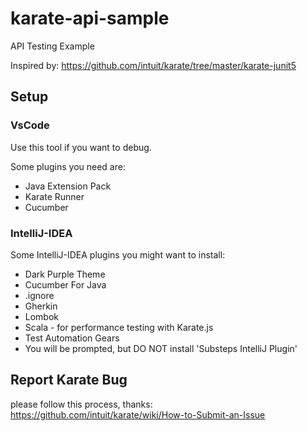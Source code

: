 # karate-api-sample

API Testing Example

Inspired by: https://github.com/intuit/karate/tree/master/karate-junit5

## Setup

### VsCode

Use this tool if you want to debug.

Some plugins you need are:

* Java Extension Pack
* Karate Runner
* Cucumber


### IntelliJ-IDEA
Some IntelliJ-IDEA plugins you might want to install:
* Dark Purple Theme
* Cucumber For Java
* .ignore
* Gherkin
* Lombok
* Scala - for performance testing with Karate.js
* Test Automation Gears
* You will be prompted, but DO NOT install 'Substeps IntelliJ Plugin'


## Report Karate Bug

please follow this process, thanks: https://github.com/intuit/karate/wiki/How-to-Submit-an-Issue



